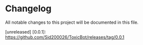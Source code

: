 # Changelog

All notable changes to this project will be documented in this file.

[unreleased]
[0.0.1]: https://github.com/Sid200026/ToxicBot/releases/tag/0.0.1
